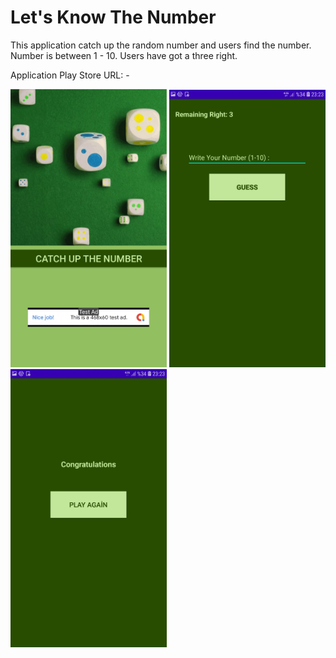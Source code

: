 # Let's Know The Number


This application catch up the random number and users find the number. 
Number is between 1 - 10.
Users have got a three right.


Application Play Store URL: -


<img width="250" src="https://github.com/cmlcrn17/LetsKnowTheNumber/blob/master/Info/LetsKnowTheNumber1.jpeg">

<img width="250" src="https://github.com/cmlcrn17/LetsKnowTheNumber/blob/master/Info/LetsKnowTheNumber2.jpeg">

<img width="250" src="https://github.com/cmlcrn17/LetsKnowTheNumber/blob/master/Info/LetsKnowTheNumber3.jpeg">

